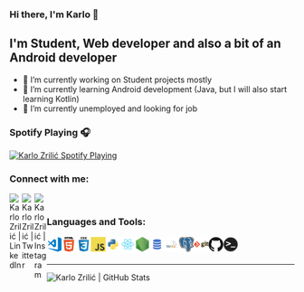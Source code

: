 ### Hi there, I'm Karlo 👋

## I'm Student, Web developer and also a bit of an Android developer

- 🔭 I’m currently working on Student projects mostly
- 🌱 I’m currently learning Android development (Java, but I will also start learning Kotlin)
- 👔 I’m currently unemployed and looking for job
<!-- - ⚡ Fun fact: I learned React in one week and after that React Native in 2-3 weeks -->

### Spotify Playing 🎧

[<img src="https://spotify-now-playing-eight-lovat.vercel.app/api/spotify-playing" alt="Karlo Zrilić Spotify Playing" width="350" />](https://open.spotify.com/user/9jjr40aybkl8wehuf35blqg22?si=LOwiuxpeSCqY1dkCaSs4CQ)

### Connect with me:
[<img align="left" alt="Karlo Zrilić | LinkedIn" width="22px" src="https://cdn.jsdelivr.net/npm/simple-icons@v3/icons/linkedin.svg" />][linkedin]
[<img align="left" alt="Karlo Zrilić | Twitter" width="22px" src="https://cdn.jsdelivr.net/npm/simple-icons@v3/icons/twitter.svg" />][twitter]
[<img align="left" alt="Karlo Zrilić | Instagram" width="22px" src="https://cdn.jsdelivr.net/npm/simple-icons@v3/icons/instagram.svg" />][instagram]

<br />

### Languages and Tools:

[<img align="left" alt="Visual Studio Code" title="Visual Studio Code" width="26px" src="https://raw.githubusercontent.com/github/explore/80688e429a7d4ef2fca1e82350fe8e3517d3494d/topics/visual-studio-code/visual-studio-code.png" />][vscode]
[<img align="left" alt="HTML5" title="HTML5" width="26px" src="https://raw.githubusercontent.com/github/explore/80688e429a7d4ef2fca1e82350fe8e3517d3494d/topics/html/html.png" />][html5]
[<img align="left" alt="CSS3" title="CSS3" width="26px" src="https://raw.githubusercontent.com/github/explore/80688e429a7d4ef2fca1e82350fe8e3517d3494d/topics/css/css.png" />][css3]
[<img align="left" alt="JavaScript" title="JavaScript" width="26px" src="https://raw.githubusercontent.com/github/explore/80688e429a7d4ef2fca1e82350fe8e3517d3494d/topics/javascript/javascript.png" />][nesto]
[<img align="left" alt="Python" title="Python" width="26px" src="https://raw.githubusercontent.com/github/explore/80688e429a7d4ef2fca1e82350fe8e3517d3494d/topics/python/python.png" />][nesto]
[<img align="left" alt="React" title="React" width="26px" src="https://raw.githubusercontent.com/github/explore/80688e429a7d4ef2fca1e82350fe8e3517d3494d/topics/react/react.png" />][nesto]
[<img align="left" alt="Node.js" title="Node.js" width="26px" src="https://raw.githubusercontent.com/github/explore/80688e429a7d4ef2fca1e82350fe8e3517d3494d/topics/nodejs/nodejs.png" />][nesto]
[<img align="left" alt="SQL" title="SQL" width="26px" src="https://raw.githubusercontent.com/github/explore/80688e429a7d4ef2fca1e82350fe8e3517d3494d/topics/sql/sql.png" />][nesto]
[<img align="left" alt="MySQL" title="MySQL" width="26px" src="https://raw.githubusercontent.com/github/explore/80688e429a7d4ef2fca1e82350fe8e3517d3494d/topics/mysql/mysql.png" />][nesto]
[<img align="left" alt="PostgreSQL" title="PostgreSQL" width="26px" src="https://raw.githubusercontent.com/github/explore/80688e429a7d4ef2fca1e82350fe8e3517d3494d/topics/postgresql/postgresql.png" />][nesto]
[<img align="left" alt="Git" title="Git" width="26px" src="https://raw.githubusercontent.com/github/explore/80688e429a7d4ef2fca1e82350fe8e3517d3494d/topics/git/git.png" />][nesto]
[<img align="left" alt="GitHub" title="GitHub" width="26px" src="https://raw.githubusercontent.com/github/explore/78df643247d429f6cc873026c0622819ad797942/topics/github/github.png" />][nesto]
[<img align="left" alt="Terminal" title="Terminal" width="26px" src="https://raw.githubusercontent.com/github/explore/80688e429a7d4ef2fca1e82350fe8e3517d3494d/topics/terminal/terminal.png" />][nesto]

<br />
<br />

---

<img align="left" alt="Karlo Zrilić | GitHub Stats" src="https://github-readme-stats.codestackr.vercel.app/api?username=karlozrilic&show_icons=true&hide_border=true" />

<br />
<br />

[linkedin]:www.linkedin.com/in/karlo-zrilić
[twitter]:https://twitter.com/ZrilicKarlo
[instagram]:https://www.instagram.com/karlo.zrilich
[vscode]:https://code.visualstudio.com/
[html5]:https://www.w3schools.com/html/
[css3]:https://www.w3schools.com/css/
[nesto]: https://www.google.com
